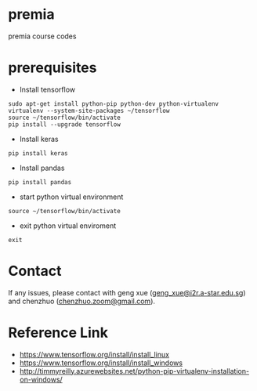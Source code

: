 # premia
premia course codes 

# prerequisites
- Install tensorflow
```
sudo apt-get install python-pip python-dev python-virtualenv
virtualenv --system-site-packages ~/tensorflow
source ~/tensorflow/bin/activate
pip install --upgrade tensorflow
```
- Install keras
```
pip install keras
```
- Install pandas
```
pip install pandas
```
- start python virtual environment
```
source ~/tensorflow/bin/activate
```
- exit python virtual enviroment
```
exit
```

# Contact
If any issues, please contact with geng xue (geng_xue@i2r.a-star.edu.sg) and chenzhuo (chenzhuo.zoom@gmail.com).

# Reference Link
- https://www.tensorflow.org/install/install_linux
- https://www.tensorflow.org/install/install_windows
- http://timmyreilly.azurewebsites.net/python-pip-virtualenv-installation-on-windows/
